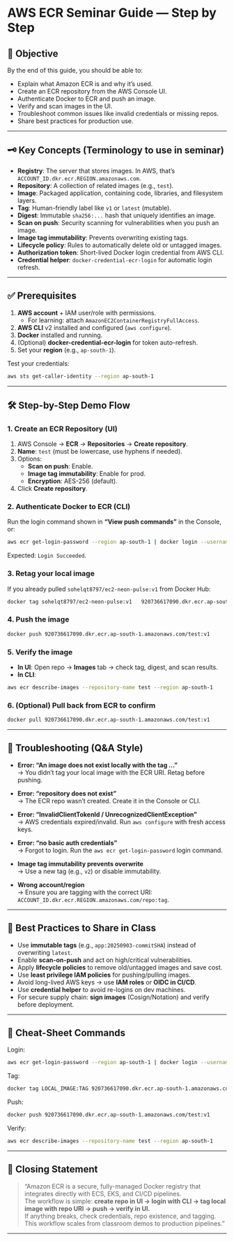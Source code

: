 # AWS ECR Seminar Guide — Step by Step

## 🎯 Objective
By the end of this guide, you should be able to:
- Explain what Amazon ECR is and why it’s used.
- Create an ECR repository from the AWS Console UI.
- Authenticate Docker to ECR and push an image.
- Verify and scan images in the UI.
- Troubleshoot common issues like invalid credentials or missing repos.
- Share best practices for production use.

---

## 🗝️ Key Concepts (Terminology to use in seminar)

- **Registry**: The server that stores images. In AWS, that’s `ACCOUNT_ID.dkr.ecr.REGION.amazonaws.com`.
- **Repository**: A collection of related images (e.g., `test`).
- **Image**: Packaged application, containing code, libraries, and filesystem layers.
- **Tag**: Human-friendly label like `v1` or `latest` (mutable).
- **Digest**: Immutable `sha256:...` hash that uniquely identifies an image.
- **Scan on push**: Security scanning for vulnerabilities when you push an image.
- **Image tag immutability**: Prevents overwriting existing tags.
- **Lifecycle policy**: Rules to automatically delete old or untagged images.
- **Authorization token**: Short-lived Docker login credential from AWS CLI.
- **Credential helper**: `docker-credential-ecr-login` for automatic login refresh.

---

## ✅ Prerequisites

1. **AWS account** + IAM user/role with permissions.  
   - For learning: attach `AmazonEC2ContainerRegistryFullAccess`.
2. **AWS CLI** v2 installed and configured (`aws configure`).  
3. **Docker** installed and running.  
4. (Optional) **docker-credential-ecr-login** for token auto-refresh.  
5. Set your **region** (e.g., `ap-south-1`).  

Test your credentials:
```bash
aws sts get-caller-identity --region ap-south-1
```

---

## 🛠️ Step-by-Step Demo Flow

### 1. Create an ECR Repository (UI)
1. AWS Console → **ECR** → **Repositories** → **Create repository**.  
2. **Name**: `test` (must be lowercase, use hyphens if needed).  
3. Options:
   - **Scan on push**: Enable.
   - **Image tag immutability**: Enable for prod.
   - **Encryption**: AES-256 (default).
4. Click **Create repository**.

### 2. Authenticate Docker to ECR (CLI)
Run the login command shown in **“View push commands”** in the Console, or:
```bash
aws ecr get-login-password --region ap-south-1 | docker login --username AWS --password-stdin 920736617090.dkr.ecr.ap-south-1.amazonaws.com
```
Expected: `Login Succeeded`.

### 3. Retag your local image
If you already pulled `sohelqt8797/ec2-neon-pulse:v1` from Docker Hub:
```bash
docker tag sohelqt8797/ec2-neon-pulse:v1   920736617090.dkr.ecr.ap-south-1.amazonaws.com/test:v1
```

### 4. Push the image
```bash
docker push 920736617090.dkr.ecr.ap-south-1.amazonaws.com/test:v1
```

### 5. Verify the image
- **In UI**: Open repo → **Images** tab → check tag, digest, and scan results.  
- **In CLI**:
```bash
aws ecr describe-images --repository-name test --region ap-south-1
```

### 6. (Optional) Pull back from ECR to confirm
```bash
docker pull 920736617090.dkr.ecr.ap-south-1.amazonaws.com/test:v1
```

---

## 🔧 Troubleshooting (Q&A Style)

- **Error: “An image does not exist locally with the tag …”**  
  → You didn’t tag your local image with the ECR URI. Retag before pushing.

- **Error: “repository does not exist”**  
  → The ECR repo wasn’t created. Create it in the Console or CLI.

- **Error: “InvalidClientTokenId / UnrecognizedClientException”**  
  → AWS credentials expired/invalid. Run `aws configure` with fresh access keys.

- **Error: “no basic auth credentials”**  
  → Forgot to login. Run the `aws ecr get-login-password` login command.

- **Image tag immutability prevents overwrite**  
  → Use a new tag (e.g., `v2`) or disable immutability.

- **Wrong account/region**  
  → Ensure you are tagging with the correct URI:  
  `ACCOUNT_ID.dkr.ecr.REGION.amazonaws.com/repo:tag`.

---

## 📌 Best Practices to Share in Class

- Use **immutable tags** (e.g., `app:20250903-commitSHA`) instead of overwriting `latest`.
- Enable **scan-on-push** and act on high/critical vulnerabilities.
- Apply **lifecycle policies** to remove old/untagged images and save cost.
- Use **least privilege IAM policies** for pushing/pulling images.
- Avoid long-lived AWS keys → use **IAM roles** or **OIDC in CI/CD**.
- Use **credential helper** to avoid re-logins on dev machines.
- For secure supply chain: **sign images** (Cosign/Notation) and verify before deployment.

---

## 🧾 Cheat-Sheet Commands

Login:
```bash
aws ecr get-login-password --region ap-south-1 | docker login --username AWS --password-stdin 920736617090.dkr.ecr.ap-south-1.amazonaws.com
```

Tag:
```bash
docker tag LOCAL_IMAGE:TAG 920736617090.dkr.ecr.ap-south-1.amazonaws.com/test:v1
```

Push:
```bash
docker push 920736617090.dkr.ecr.ap-south-1.amazonaws.com/test:v1
```

Verify:
```bash
aws ecr describe-images --repository-name test --region ap-south-1
```

---

## 🎤 Closing Statement

> “Amazon ECR is a secure, fully-managed Docker registry that integrates directly with ECS, EKS, and CI/CD pipelines.  
> The workflow is simple: **create repo in UI → login with CLI → tag local image with repo URI → push → verify in UI.**  
> If anything breaks, check credentials, repo existence, and tagging. This workflow scales from classroom demos to production pipelines.”

---
